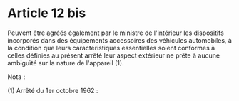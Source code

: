 # Article 12 bis

Peuvent être agréés également par le ministre de l'intérieur les dispositifs incorporés dans des équipements accessoires des véhicules automobiles, à la condition que leurs caractéristiques essentielles soient conformes à celles définies au présent arrêté leur aspect extérieur ne prête à aucune ambiguïté sur la nature de l'appareil (1).

Nota :

(1) Arrêté du 1er octobre 1962 :
